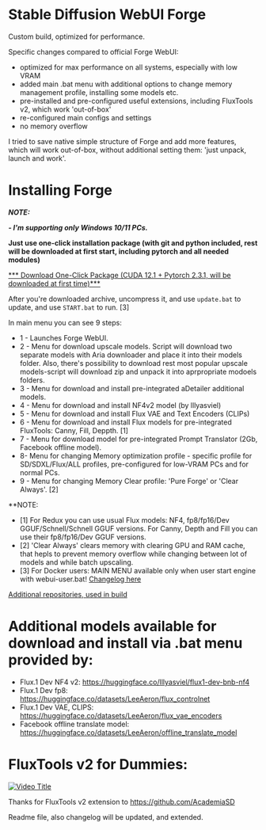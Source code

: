 # Stable Diffusion WebUI Forge
Custom build, optimized for performance.

Specific changes compared to official Forge WebUI:
- optimized for max performance on all systems, especially with low VRAM
- added main .bat menu with additional options to change memory management profile, installing some models etc.
- pre-installed and pre-configured useful extensions, including FluxTools v2, which work 'out-of-box'
- re-configured main configs and settings
- no memory overflow

I tried to save native simple structure of Forge and add more features, which will work out-of-box, without additional setting them: 'just unpack, launch and work'.

# Installing Forge
***NOTE:***

***- I'm supporting only Windows 10/11 PCs.***

**Just use one-click installation package (with git and python included, rest will be downloaded at first start, including pytorch and all needed modules)**

[*** Download One-Click Package (CUDA 12.1 + Pytorch 2.3.1, will be downloaded at first time)***](https://github.com/LeeAeron/stable-diffusion-webui-fastforge/releases/download/v1.01/stable-diffusion-webui-forge-custom-build_1.01.2025.04.11.7z)

After you're downloaded archive, uncompress it, and use `update.bat` to update, and use `START.bat` to run. [3]

In main menu you can see 9 steps:

- 1 - Launches Forge WebUI.
- 2 - Menu for download upscale models.
Script will download two separate models with Aria downloader and place it into their models folder.
Also, there's possibility to download rest most popular upscale models-script will download zip and unpack it into aprpropriate modoels folders.
- 3 - Menu for download and install pre-integrated aDetailer additional models.
- 4 - Menu for download and install NF4v2 model (by lllyasviel)
- 5 - Menu for download and install Flux VAE and Text Encoders (CLIPs)
- 6 - Menu for download and install Flux models for pre-integrated FluxTools: Canny, Fill, Deppth. [1]
- 7 - Menu for download model for pre-integrated Prompt Translator (2Gb, Facebook offline model).
- 8-  Menu for changing Memory optimization profile - specific profile for SD/SDXL/Flux/ALL profiles, pre-configured for low-VRAM PCs and for normal PCs.
- 9 - Menu for changing Memory Clear profile: 'Pure Forge' or 'Clear Always'.  [2]

**NOTE: 
 - [1] For Redux you can use usual Flux models: NF4, fp8/fp16/Dev GGUF/Schnell/Schnell GGUF versions. For Canny, Depth and Fill you can use their fp8/fp16/Dev GGUF versions.
 - [2] 'Clear Always' clears memory with clearing GPU and RAM cache, that hepls to prevent memory overflow while changing between lot of models and while batch upscaling.
 - [3] For Docker users: MAIN MENU available only when user start engine with webui-user.bat!
[Changelog here](https://github.com/LeeAeron/stable-diffusion-webui-fastforge/blob/main/CHANGELOG.md)

[Additional repositories, used in build](https://github.com/LeeAeron/stable-diffusion-webui-fastforge/blob/main/additional_repositories_inside.md)

# Additional models available for download and install via .bat menu provided by:
- Flux.1 Dev NF4 v2: https://huggingface.co/lllyasviel/flux1-dev-bnb-nf4
- Flux.1 Dev fp8: https://huggingface.co/datasets/LeeAeron/flux_controlnet
- Flux.1 Dev VAE, CLIPS: https://huggingface.co/datasets/LeeAeron/flux_vae_encoders
- Facebook offline translate model: https://huggingface.co/datasets/LeeAeron/offline_translate_model


# FluxTools v2 for Dummies:

[![Video Title](https://img.youtube.com/vi/MHYSFBkF36s/0.jpg)](https://www.youtube.com/watch?v=MHYSFBkF36s)

Thanks for FluxTools v2 extension to https://github.com/AcademiaSD

Readme file, also changelog will be updated, and extended.
